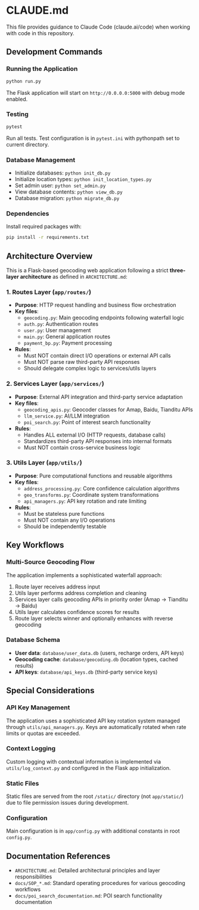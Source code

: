 # CLAUDE.md

This file provides guidance to Claude Code (claude.ai/code) when working with code in this repository.

## Development Commands

### Running the Application
```bash
python run.py
```
The Flask application will start on `http://0.0.0.0:5000` with debug mode enabled.

### Testing
```bash
pytest
```
Run all tests. Test configuration is in `pytest.ini` with pythonpath set to current directory.

### Database Management
- Initialize databases: `python init_db.py`
- Initialize location types: `python init_location_types.py`  
- Set admin user: `python set_admin.py`
- View database contents: `python view_db.py`
- Database migration: `python migrate_db.py`

### Dependencies
Install required packages with:
```bash
pip install -r requirements.txt
```

## Architecture Overview

This is a Flask-based geocoding web application following a strict **three-layer architecture** as defined in `ARCHITECTURE.md`:

### 1. Routes Layer (`app/routes/`)
- **Purpose**: HTTP request handling and business flow orchestration
- **Key files**: 
  - `geocoding.py`: Main geocoding endpoints following waterfall logic
  - `auth.py`: Authentication routes
  - `user.py`: User management
  - `main.py`: General application routes
  - `payment_bp.py`: Payment processing
- **Rules**: 
  - Must NOT contain direct I/O operations or external API calls
  - Must NOT parse raw third-party API responses
  - Should delegate complex logic to services/utils layers

### 2. Services Layer (`app/services/`)
- **Purpose**: External API integration and third-party service adaptation
- **Key files**:
  - `geocoding_apis.py`: Geocoder classes for Amap, Baidu, Tianditu APIs
  - `llm_service.py`: AI/LLM integration 
  - `poi_search.py`: Point of interest search functionality
- **Rules**: 
  - Handles ALL external I/O (HTTP requests, database calls)
  - Standardizes third-party API responses into internal formats
  - Must NOT contain cross-service business logic

### 3. Utils Layer (`app/utils/`)
- **Purpose**: Pure computational functions and reusable algorithms
- **Key files**:
  - `address_processing.py`: Core confidence calculation algorithms
  - `geo_transforms.py`: Coordinate system transformations
  - `api_managers.py`: API key rotation and rate limiting
- **Rules**: 
  - Must be stateless pure functions
  - Must NOT contain any I/O operations
  - Should be independently testable

## Key Workflows

### Multi-Source Geocoding Flow
The application implements a sophisticated waterfall approach:
1. Route layer receives address input
2. Utils layer performs address completion and cleaning
3. Services layer calls geocoding APIs in priority order (Amap → Tianditu → Baidu)
4. Utils layer calculates confidence scores for results
5. Route layer selects winner and optionally enhances with reverse geocoding

### Database Schema
- **User data**: `database/user_data.db` (users, recharge orders, API keys)
- **Geocoding cache**: `database/geocoding.db` (location types, cached results)
- **API keys**: `database/api_keys.db` (third-party service keys)

## Special Considerations

### API Key Management
The application uses a sophisticated API key rotation system managed through `utils/api_managers.py`. Keys are automatically rotated when rate limits or quotas are exceeded.

### Context Logging
Custom logging with contextual information is implemented via `utils/log_context.py` and configured in the Flask app initialization.

### Static Files
Static files are served from the root `/static/` directory (not `app/static/`) due to file permission issues during development.

### Configuration
Main configuration is in `app/config.py` with additional constants in root `config.py`.

## Documentation References
- `ARCHITECTURE.md`: Detailed architectural principles and layer responsibilities  
- `docs/SOP_*.md`: Standard operating procedures for various geocoding workflows
- `docs/poi_search_documentation.md`: POI search functionality documentation